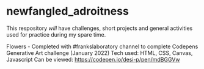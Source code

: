 # newfangled_adroitness

This respository *will* have challenges, short projects and general activities used for practice during my spare time.

Flowers -
Completed with #frankslaboratory channel to complete Codepens Generative Art challenge (January 2022)
Tech used: HTML, CSS, Canvas, Javascript
Can be viewed: https://codepen.io/desi-p/pen/mdBGGVw